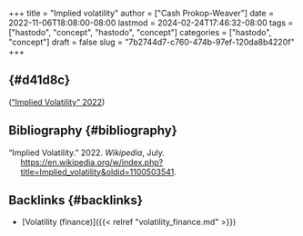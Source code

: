 +++
title = "Implied volatility"
author = ["Cash Prokop-Weaver"]
date = 2022-11-06T18:08:00-08:00
lastmod = 2024-02-24T17:46:32-08:00
tags = ["hastodo", "concept", "hastodo", "concept"]
categories = ["hastodo", "concept"]
draft = false
slug = "7b2744d7-c760-474b-97ef-120da8b4220f"
+++

##  {#d41d8c}

(<a href="#citeproc_bib_item_1">“Implied Volatility” 2022</a>)


## Bibliography {#bibliography}

<style>.csl-entry{text-indent: -1.5em; margin-left: 1.5em;}</style><div class="csl-bib-body">
  <div class="csl-entry"><a id="citeproc_bib_item_1"></a>“Implied Volatility.” 2022. <i>Wikipedia</i>, July. <a href="https://en.wikipedia.org/w/index.php?title=Implied_volatility&oldid=1100503541">https://en.wikipedia.org/w/index.php?title=Implied_volatility&#38;oldid=1100503541</a>.</div>
</div>


## Backlinks {#backlinks}

-   [Volatility (finance)]({{< relref "volatility_finance.md" >}})
